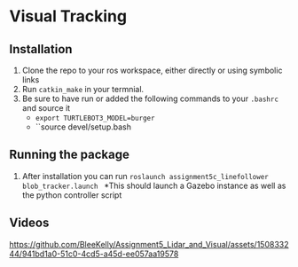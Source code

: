 # Visual Tracking
## Installation
1. Clone the repo to your ros workspace, either directly or using symbolic links
2. Run ``catkin_make`` in your termnial.
3. Be sure to have run or added the following commands to your ``.bashrc`` and source it
   * ``export TURTLEBOT3_MODEL=burger``
   *  ``source devel/setup.bash
## Running the package
1. After installation you can run ``roslaunch assignment5c_linefollower blob_tracker.launch ``
   *This should launch a Gazebo instance as well as the python controller script
## Videos


https://github.com/BleeKelly/Assignment5_Lidar_and_Visual/assets/150833244/941bd1a0-51c0-4cd5-a45d-ee057aa19578

